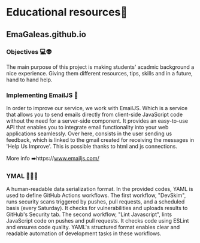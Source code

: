 # Educational resources🏫
## EmaGaleas.github.io

### Objectives 💻👽
The main purpose of this project is making students' acadmic background a nice experience. Giving them different resources, tips, skills and in a future, hand to hand help.

### Implementing EmailJS 📨
In order to improve our service, we work with EmailJS. Which is a service that allows you to send emails directly from client-side JavaScript code without the need for a server-side component. It provides an easy-to-use API that enables you to integrate email functionality into your web applications seamlessly. Over here, consists in the user sending us feedback, which is linked to the gmail created for receiving the messages in 'Help Us Improve'. This is possible thanks to html and js connections.

More info ➡️https://www.emailjs.com/

### YMAL 💪🧑‍💻
A human-readable data serialization format. In the provided codes, YAML is used to define GitHub Actions workflows. The first workflow, "DevSkim", runs security scans triggered by pushes, pull requests, and a scheduled basis (every Saturday). It checks for vulnerabilities and uploads results to GitHub's Security tab. The second workflow, "Lint Javascript", lints JavaScript code on pushes and pull requests. It checks code using ESLint and ensures code quality. YAML's structured format enables clear and readable automation of development tasks in these workflows.
